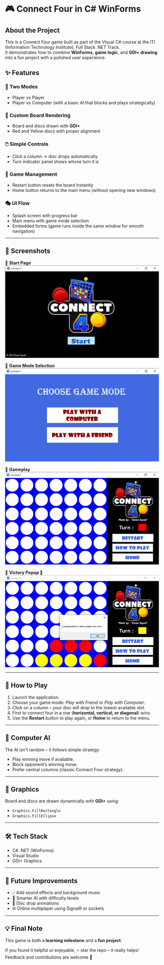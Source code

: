 # 🎮 Connect Four in C# WinForms

## About the Project  
This is a Connect Four game built as part of the Visual C# course at the ITI (Information Technology Institute), Full Stack .NET Track.  
It demonstrates how to combine **WinForms**, **game logic**, and **GDI+ drawing** into a fun project with a polished user experience.  

## ✨ Features  

### 👥 Two Modes  
- Player vs Player  
- Player vs Computer (with a basic AI that blocks and plays strategically)  

### 🎨 Custom Board Rendering  
- Board and discs drawn with **GDI+**  
- Red and Yellow discs with proper alignment  

### 🖱️ Simple Controls  
- Click a column → disc drops automatically  
- Turn indicator panel shows whose turn it is  

### 🔄 Game Management  
- Restart button resets the board instantly  
- Home button returns to the main menu (without opening new windows)  

### 🎭 UI Flow  
- Splash screen with progress bar  
- Main menu with game mode selection  
- Embedded forms (game runs inside the same window for smooth navigation)  

---

## 📸 Screenshots  

📌 **Start Page**  
![Start Menu](screenshots/start-Page.png)  

📌 **Game Mode Selection**  
![Game Mode Selection](screenshots/Choose-Mode-Page.png)  

📌 **Gameplay**  
![GamePlay](screenshots/Game-Board-Page.png) 

📌 **Victory Popup 🎉**  
![Victory Popup](screenshots/yellow-wins.png)

---

## 🎯 How to Play  

1. Launch the application.  
2. Choose your game mode: *Play with Friend* or *Play with Computer*.  
3. Click on a column – your disc will drop to the lowest available slot.  
4. First to connect four in a row (**horizontal, vertical, or diagonal**) wins.  
5. Use the **Restart** button to play again, or **Home** to return to the menu.  

---

## 🧠 Computer AI  
The AI isn’t random – it follows simple strategy:  
- Play winning move if available.  
- Block opponent’s winning move.  
- Prefer central columns (classic Connect Four strategy).  

---

## 🎨 Graphics  
Board and discs are drawn dynamically with **GDI+** using:  
- `Graphics.FillRectangle`  
- `Graphics.FillEllipse`  

---

## 🛠️ Tech Stack  
- C# .NET (WinForms)  
- Visual Studio  
- GDI+ Graphics  

---

## 🌟 Future Improvements  
- 🎶 Add sound effects and background music  
- 🧠 Smarter AI with difficulty levels  
- 🎨 Disc drop animations  
- 🌐 Online multiplayer using SignalR or sockets  

---

## 💡 Final Note  
This game is both a **learning milestone** and a **fun project**.  

If you found it helpful or enjoyable, ⭐ star the repo – it really helps!  
Feedback and contributions are welcome 🚀  
